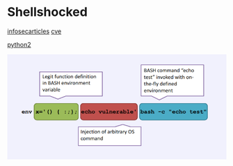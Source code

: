 # Shellshocked
[infosecarticles](https://www.infosecarticles.com/exploiting-shellshock-vulnerability/)
[cve](https://cve.mitre.org/cgi-bin/cvename.cgi?name=CVE-2014-6278)

[python2](https://www.exploit-db.com/exploits/34900)

![owasp](Images/shellshock-methodology.png)